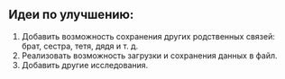 ## Идеи по улучшению:

1. Добавить возможность сохранения других родственных связей: брат, сестра, тетя, дядя и т. д.
2. Реализовать возможность загрузки и сохранения данных в файл.
3. Добавить другие исследования.


